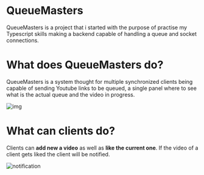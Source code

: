 # QueueMasters
QueueMasters is a project that i started with the purpose of practise my Typescript skills making a backend capable of
handling a queue and socket connections.

# What does QueueMasters do?
QueueMasters is a system thought for multiple synchronized clients being capable of sending Youtube links to be queued, a single 
panel where to see what is the actual queue and the video in progress.

![img](https://i.imgur.com/qH1ajOx.png)

# What can clients do?
Clients can **add new a video** as well as **like the current one**. If the video of a client gets liked the client will be notified.

![notification](https://media.giphy.com/media/dy4hYv3604LQK6t0bj/giphy.gif)
